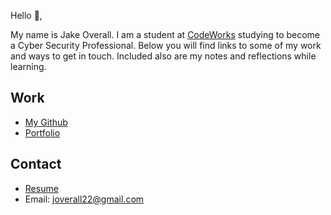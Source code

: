 Hello 👋, 

My name is Jake Overall. I am a student at [CodeWorks](https://boisecodeworks.com) studying to become a Cyber Security Professional. Below you will find links to some of my work and ways to get in touch. Included also are my notes and reflections while learning. 

## Work

  + [My Github](https://github.com/jakeoverall)
  + [Portfolio](https://jakeoverall.github.io/)

## Contact

  + [Resume](https://jakeoverall.github.io/resume)
  + Email: joverall22@gmail.com
  
